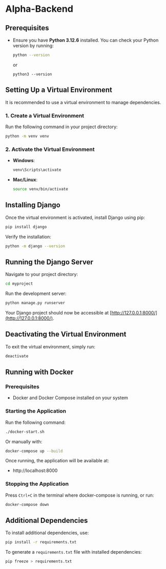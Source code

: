 # Alpha-Backend

## Prerequisites
- Ensure you have **Python 3.12.6** installed. You can check your Python version by running:
  ```sh
  python --version
  ```
  or
  ```shA
  python3 --version
  ```

## Setting Up a Virtual Environment
It is recommended to use a virtual environment to manage dependencies.

### 1. Create a Virtual Environment
Run the following command in your project directory:
```sh
python -m venv venv
```

### 2. Activate the Virtual Environment
- **Windows**:
  ```sh
  venv\Scripts\activate
  ```
- **Mac/Linux**:
  ```sh
  source venv/bin/activate
  ```

## Installing Django
Once the virtual environment is activated, install Django using pip:
```sh
pip install django
```

Verify the installation:
```sh
python -m django --version
```

## Running the Django Server
Navigate to your project directory:
```sh
cd myproject
```
Run the development server:
```sh
python manage.py runserver
```
Your Django project should now be accessible at [http://127.0.0.1:8000/](http://127.0.0.1:8000/).

## Deactivating the Virtual Environment
To exit the virtual environment, simply run:
```sh
deactivate
```
## Running with Docker

### Prerequisites
- Docker and Docker Compose installed on your system

### Starting the Application
Run the following command:
```sh
./docker-start.sh
```
Or manually with:
```sh
docker-compose up --build
```
Once running, the application will be available at:
- http://localhost:8000

### Stopping the Application
Press ```Ctrl+C``` in the terminal where docker-compose is running, or run:
```sh
docker-compose down
```

## Additional Dependencies
To install additional dependencies, use:
```sh
pip install -r requirements.txt
```
To generate a `requirements.txt` file with installed dependencies:
```sh
pip freeze > requirements.txt